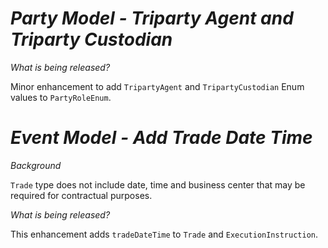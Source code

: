 # *Party Model - Triparty Agent and Triparty Custodian*

_What is being released?_

Minor enhancement to add `TripartyAgent` and  `TripartyCustodian` Enum values to `PartyRoleEnum`.

# *Event Model - Add Trade Date Time*

_Background_

`Trade` type does not include date, time and business center that may be required for contractual purposes.

_What is being released?_

This enhancement adds `tradeDateTime` to `Trade` and `ExecutionInstruction`.
